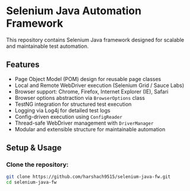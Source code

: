 # Selenium Java Automation Framework

This repository contains  Selenium Java framework designed for scalable and maintainable test automation.

## Features

* Page Object Model (POM) design for reusable page classes
* Local and Remote WebDriver execution (Selenium Grid / Sauce Labs)
* Browser support: Chrome, Firefox, Internet Explorer (IE), Safari
* Browser options abstraction via `BrowserOptions` class
* TestNG integration for structured test execution
* Logging via Log4j for detailed test logs
* Config-driven execution using `ConfigReader`
* Thread-safe WebDriver management with `DriverManager`
* Modular and extensible structure for maintainable automation

## Setup & Usage

### Clone the repository:

```bash
git clone https://github.com/harshach9515/selenium-java-fw.git
cd selenium-java-fw


